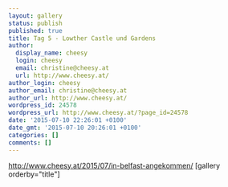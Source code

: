 ```yaml
---
layout: gallery
status: publish
published: true
title: Tag 5 - Lowther Castle und Gardens
author:
  display_name: cheesy
  login: cheesy
  email: christine@cheesy.at
  url: http://www.cheesy.at/
author_login: cheesy
author_email: christine@cheesy.at
author_url: http://www.cheesy.at/
wordpress_id: 24578
wordpress_url: http://www.cheesy.at/?page_id=24578
date: '2015-07-10 22:26:01 +0100'
date_gmt: '2015-07-10 20:26:01 +0100'
categories: []
comments: []
---
```

http://www.cheesy.at/2015/07/in-belfast-angekommen/
[gallery orderby="title"]
